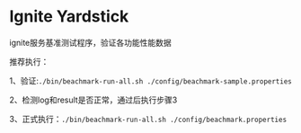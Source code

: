 Ignite Yardstick
=======================

ignite服务基准测试程序，验证各功能性能数据

推荐执行：

1、验证:`./bin/beachmark-run-all.sh ./config/beachmark-sample.properties`

2、检测log和result是否正常，通过后执行步骤3

3、正式执行：`./bin/beachmark-run-all.sh ./config/beachmark.properties`

